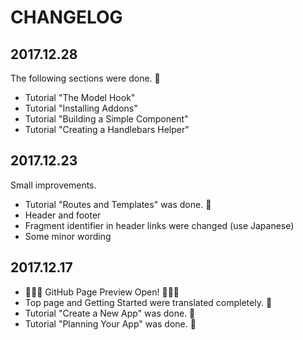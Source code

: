 # CHANGELOG

## 2017.12.28

The following sections were done. 🎉

- Tutorial "The Model Hook"
- Tutorial "Installing Addons"
- Tutorial "Building a Simple Component"
- Tutorial "Creating a Handlebars Helper"

## 2017.12.23

Small improvements.

- Tutorial "Routes and Templates" was done. 🎉
- Header and footer
- Fragment identifier in header links were changed (use Japanese)
- Some minor wording

## 2017.12.17

- 🎉🎉🎉 GitHub Page Preview Open! 🎉🎉🎉
- Top page and Getting Started were translated completely. 🎉
- Tutorial "Create a New App" was done. 🎉
- Tutorial "Planning Your App" was done. 🎉

